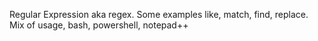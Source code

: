 Regular Expression aka regex. Some examples like, match, find, replace. Mix of usage, bash, powershell, notepad++ 
